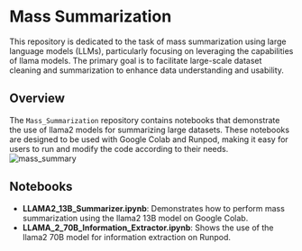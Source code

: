 # Mass Summarization

This repository is dedicated to the task of mass summarization using large language models (LLMs), particularly focusing on leveraging the capabilities of llama models. The primary goal is to facilitate large-scale dataset cleaning and summarization to enhance data understanding and usability.

## Overview

The `Mass_Summarization` repository contains notebooks that demonstrate the use of llama2 models for summarizing large datasets. These notebooks are designed to be used with Google Colab and Runpod, making it easy for users to run and modify the code according to their needs.
![mass_summary](https://github.com/NisaarAgharia/Mass_Summarization/assets/22457544/f5af3a91-a5b3-4006-8316-e554c8ff98d6)

## Notebooks

- **LLAMA2_13B_Summarizer.ipynb**: Demonstrates how to perform mass summarization using the llama2 13B model on Google Colab.
- **LLAMA_2_70B_Information_Extractor.ipynb**: Shows the use of the llama2 70B model for information extraction on Runpod.
